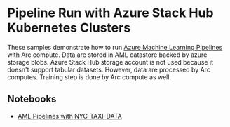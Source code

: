# Pipeline Run with  Azure Stack Hub Kubernetes Clusters

These samples demonstrate how to run [Azure Machine Learning Pipelines](https://aka.ms/aml-pipelines) with Arc compute. 
Data are stored in AML datastore backed by azure storage blobs. Azure Stack Hub storage account is not used because 
it doesn't support tabular datasets. However, data are processed by Arc computes. Training step is done by
Arc compute as well.

## Notebooks

* [AML Pipelines with NYC-TAXI-DATA](nyc-taxi-data-regression-model-building.ipynb)





   